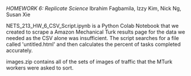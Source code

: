 *HOMEWORK 6: Replicate Science*
Ibrahim Fagbamila, Izzy Kim, Nick Ng, Susan Xie


NETS_213_HW_6_CSV_Script.ipynb is a Python Colab Notebook that we created to scrape a Amazon Mechanical Turk results page for the data we needed as the CSV alone was insufficient. The script searches for a file called 'untitled.html' and then calculates the percent of tasks completed accurately.

images.zip contains all of the sets of images of traffic that the MTurk workers were asked to sort.
